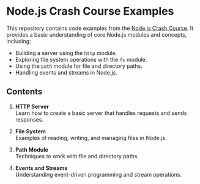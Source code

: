 # Node.js Crash Course Examples

This repository contains code examples from the [Node.js Crash Course]([link-to-crash-course](https://www.youtube.com/watch?v=32M1al-Y6Ag&t=10s)). It provides a basic understanding of core Node.js modules and concepts, including:

- Building a server using the `http` module.
- Exploring file system operations with the `fs` module.
- Using the `path` module for file and directory paths.
- Handling events and streams in Node.js.

## Contents

1. **HTTP Server**  
   Learn how to create a basic server that handles requests and sends responses.

2. **File System**  
   Examples of reading, writing, and managing files in Node.js.

3. **Path Module**  
   Techniques to work with file and directory paths.

4. **Events and Streams**  
   Understanding event-driven programming and stream operations.
